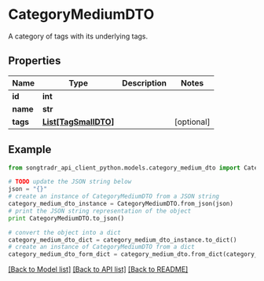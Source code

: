 # CategoryMediumDTO

A category of tags with its underlying tags.

## Properties

Name | Type | Description | Notes
------------ | ------------- | ------------- | -------------
**id** | **int** |  | 
**name** | **str** |  | 
**tags** | [**List[TagSmallDTO]**](TagSmallDTO.md) |  | [optional] 

## Example

```python
from songtradr_api_client_python.models.category_medium_dto import CategoryMediumDTO

# TODO update the JSON string below
json = "{}"
# create an instance of CategoryMediumDTO from a JSON string
category_medium_dto_instance = CategoryMediumDTO.from_json(json)
# print the JSON string representation of the object
print CategoryMediumDTO.to_json()

# convert the object into a dict
category_medium_dto_dict = category_medium_dto_instance.to_dict()
# create an instance of CategoryMediumDTO from a dict
category_medium_dto_form_dict = category_medium_dto.from_dict(category_medium_dto_dict)
```
[[Back to Model list]](../README.md#documentation-for-models) [[Back to API list]](../README.md#documentation-for-api-endpoints) [[Back to README]](../README.md)


